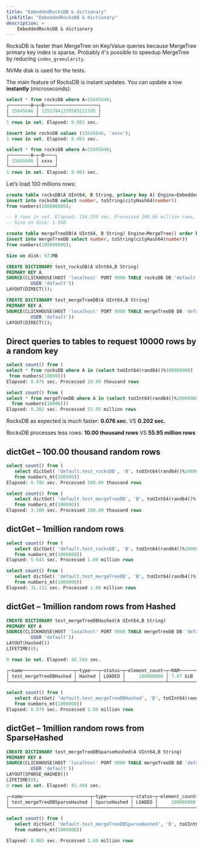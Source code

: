```yaml
---
title: "EmbeddedRocksDB & dictionary"
linkTitle: "EmbeddedRocksDB & dictionary"
description: >
    EmbeddedRocksDB & dictionary
---
```

RocksDB is faster than MergeTree on Key/Value queries because MergeTree primary key index is sparse. Probably it's possible to speedup MergeTree by reducing `index_granularity`.

NVMe disk is used for the tests.

The main feature of RocksDB is instant updates. You can update a row **instantly** (microseconds):

```sql
select * from rocksDB where A=15645646;
┌────────A─┬─B────────────────────┐
│ 15645646 │ 12517841379565221195 │
└──────────┴──────────────────────┘
1 rows in set. Elapsed: 0.001 sec.

insert into rocksDB values (15645646, 'xxxx');
1 rows in set. Elapsed: 0.001 sec.

select * from rocksDB where A=15645646;
┌────────A─┬─B────┐
│ 15645646 │ xxxx │
└──────────┴──────┘
1 rows in set. Elapsed: 0.001 sec.
```

Let’s load 100 millions rows:

```sql
create table rocksDB(A UInt64, B String, primary key A) Engine=EmbeddedRocksDB();
insert into rocksDB select number, toString(cityHash64(number))
from numbers(100000000);

-- 0 rows in set. Elapsed: 154.559 sec. Processed 100.66 million rows, 805.28 MB (651.27 thousand rows/s., 5.21 MB/s.)
-- Size on disk: 1.5GB

create table mergeTreeDB(A UInt64, B String) Engine=MergeTree() order by A;
insert into mergeTreeDB select number, toString(cityHash64(number))
from numbers(100000000);

Size on disk: 973MB
```

```sql
CREATE DICTIONARY test_rocksDB(A UInt64,B String)
PRIMARY KEY A
SOURCE(CLICKHOUSE(HOST 'localhost' PORT 9000 TABLE rocksDB DB 'default'
         USER 'default'))
LAYOUT(DIRECT());

CREATE DICTIONARY test_mergeTreeDB(A UInt64,B String)
PRIMARY KEY A
SOURCE(CLICKHOUSE(HOST 'localhost' PORT 9000 TABLE mergeTreeDB DB 'default'
         USER 'default'))
LAYOUT(DIRECT());
```

## Direct queries to tables to request 10000 rows by a random key

```sql
select count() from (
select * from rocksDB where A in (select toUInt64(rand64()%100000000)
 from numbers(10000)))
Elapsed: 0.076 sec. Processed 10.00 thousand rows

select count() from (
select * from mergeTreeDB where A in (select toUInt64(rand64()%100000000)
  from numbers(10000)))
Elapsed: 0.202 sec. Processed 55.95 million rows
```

RocksDB as expected is much faster: **0.076 sec.** VS **0.202 sec.**

RocksDB processes less rows: **10.00 thousand rows** VS **55.95 million rows**

## dictGet – 100.00 thousand random rows

```sql
select count() from (
   select dictGet( 'default.test_rocksDB', 'B', toUInt64(rand64()%100000000) )
   from numbers_mt(100000))
Elapsed: 0.786 sec. Processed 100.00 thousand rows

select count() from (
   select dictGet( 'default.test_mergeTreeDB', 'B', toUInt64(rand64()%100000000) )
   from numbers_mt(100000))
Elapsed: 3.160 sec. Processed 100.00 thousand rows
```

## dictGet – 1million random rows

```sql
select count() from (
   select dictGet( 'default.test_rocksDB', 'B', toUInt64(rand64()%100000000) )
   from numbers_mt(1000000))
Elapsed: 5.643 sec. Processed 1.00 million rows

select count() from (
   select dictGet( 'default.test_mergeTreeDB', 'B', toUInt64(rand64()%100000000) )
   from numbers_mt(1000000))
Elapsed: 31.111 sec. Processed 1.00 million rows
```

## dictGet – 1million random rows from Hashed

```sql
CREATE DICTIONARY test_mergeTreeDBHashed(A UInt64,B String)
PRIMARY KEY A
SOURCE(CLICKHOUSE(HOST 'localhost' PORT 9000 TABLE mergeTreeDB DB 'default'
         USER 'default'))
LAYOUT(Hashed())
LIFETIME(0);

0 rows in set. Elapsed: 46.564 sec.

┌─name───────────────────┬─type───┬─status─┬─element_count─┬─RAM──────┐
│ test_mergeTreeDBHashed │ Hashed │ LOADED │     100000000 │ 7.87 GiB │
└────────────────────────┴────────┴────────┴───────────────┴──────────┘

select count() from (
   select dictGet( 'default.test_mergeTreeDBHashed', 'B', toUInt64(rand64()%100000000) )
   from numbers_mt(1000000))
Elapsed: 0.079 sec. Processed 1.00 million rows
```

## dictGet – 1million random rows from SparseHashed

```sql
CREATE DICTIONARY test_mergeTreeDBSparseHashed(A UInt64,B String)
PRIMARY KEY A
SOURCE(CLICKHOUSE(HOST 'localhost' PORT 9000 TABLE mergeTreeDB DB 'default'
         USER 'default'))
LAYOUT(SPARSE_HASHED())
LIFETIME(0);
0 rows in set. Elapsed: 81.404 sec.

┌─name─────────────────────────┬─type─────────┬─status─┬─element_count─┬─RAM──────┐
│ test_mergeTreeDBSparseHashed │ SparseHashed │ LOADED │     100000000 │ 4.24 GiB │
└──────────────────────────────┴──────────────┴────────┴───────────────┴──────────┘

select count() from (
   select dictGet( 'default.test_mergeTreeDBSparseHashed', 'B', toUInt64(rand64()%100000000) )
   from numbers_mt(1000000))

Elapsed: 0.065 sec. Processed 1.00 million rows
```

